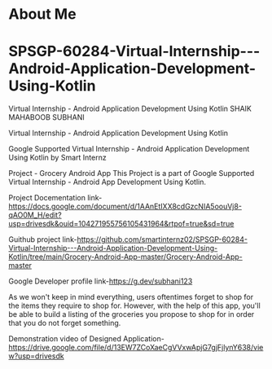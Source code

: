 # About Me
# SPSGP-60284-Virtual-Internship---Android-Application-Development-Using-Kotlin
Virtual Internship - Android Application Development Using Kotlin
SHAIK MAHABOOB SUBHANI

Virtual Internship - Android Application Development Using Kotlin

Google Supported Virtual Internship - Android Application Development Using Kotlin by Smart Internz

Project - Grocery Android App This Project is a part of Google Supported Virtual Internship - Android App Development Using Kotlin.

Project Docementation link-https://docs.google.com/document/d/1AAnEtIXX8cdGzcNIA5oouVj8-qAO0M_H/edit?usp=drivesdk&ouid=104271955756105431964&rtpof=true&sd=true

Guithub project link-https://github.com/smartinternz02/SPSGP-60284-Virtual-Internship---Android-Application-Development-Using-Kotlin/tree/main/Grocery-Android-App-master/Grocery-Android-App-master

Google Developer profile link-https://g.dev/subhani123

As we won't keep in mind everything, users oftentimes forget to shop for the items they require to shop for. However, with the help of this app, you'll be able to build a listing of the groceries you propose to shop for in order that you do not forget something.

Demonstration video of Designed Application-https://drive.google.com/file/d/13EW7ZCoXaeCgVVxwApjG7gjFjlynY638/view?usp=drivesdk
